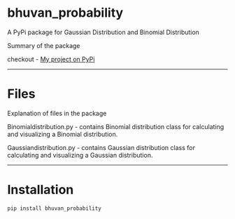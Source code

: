 # bhuvan_probability
A PyPi package for Gaussian Distribution and Binomial Distribution

Summary of the package

checkout - [My project on PyPi](https://pypi.org/project/bhuvan-probability/1.1/)

--------------------------------------------------------------------------------------

# Files
Explanation of files in the package

Binomialdistribution.py - contains Binomial distribution class for calculating and 
    visualizing a Binomial distribution.
    
Gaussiandistribution.py - contains Gaussian distribution class for calculating and 
	visualizing a Gaussian distribution.

--------------------------------------------------------------------------------------

# Installation
```
pip install bhuvan_probability
```
